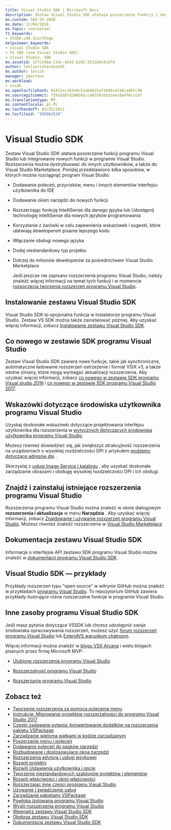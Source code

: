 ```yaml
---
title: Visual Studio SDK | Microsoft Docs
description: Zestaw Visual Studio SDK ułatwia poszerzanie funkcji i dodawanie nowych funkcji do programu Visual Studio. Dowiedz się więcej na temat sposobów, w których można rozciągnąć program Visual Studio.
ms.custom: SEO-VS-2020
ms.date: 11/04/2016
ms.topic: conceptual
f1_keywords:
- VSSDK.v90.StartPage
helpviewer_keywords:
- Visual Studio SDK
- VS SDK (see Visual Studio SDK)
- Visual Studio, SDK
ms.assetid: 1f7c348a-114c-4243-b392-3531e9c9c6fd
author: leslierichardson95
ms.author: lerich
manager: jmartens
ms.workload:
- vssdk
ms.openlocfilehash: 91411ec183e6c51abd825af1080c4330ca46fc90
ms.sourcegitcommit: f2916d8fd296b92cc402597d1d1eecda4f6cccbf
ms.translationtype: MT
ms.contentlocale: pl-PL
ms.lasthandoff: 03/25/2021
ms.locfileid: "105062528"
---
```

# <a name="visual-studio-sdk"></a>Visual Studio SDK
Zestaw Visual Studio SDK ułatwia poszerzanie funkcji programu Visual Studio lub integrowanie nowych funkcji w programie Visual Studio. Rozszerzenia można dystrybuować do innych użytkowników, a także do Visual Studio Marketplace. Poniżej przedstawiono kilka sposobów, w których można rozciągnąć program Visual Studio:

- Dodawanie poleceń, przycisków, menu i innych elementów interfejsu użytkownika do IDE

- Dodawanie okien narzędzi do nowych funkcji

- Rozszerzając funkcję IntelliSense dla danego języka lub Udostępnij technologię IntelliSense dla nowych języków programowania

- Korzystanie z żarówki w celu zapewnienia wskazówek i sugestii, które ułatwiają deweloperom pisanie lepszego kodu

- Włączanie obsługi nowego języka

- Dodaj niestandardowy typ projektu

- Dotrzej do milionów deweloperów za pośrednictwem Visual Studio Marketplace

  Jeśli jeszcze nie zapisano rozszerzenia programu Visual Studio, należy znaleźć więcej informacji na temat tych funkcji i w momencie [rozpoczęcia tworzenia rozszerzeń programu Visual Studio](../extensibility/starting-to-develop-visual-studio-extensions.md).

## <a name="install-the-visual-studio-sdk"></a>Instalowanie zestawu Visual Studio SDK
 Visual Studio SDK to opcjonalna funkcja w Instalatorze programu Visual Studio. Zestaw VS SDK można także zainstalować później. Aby uzyskać więcej informacji, zobacz [Instalowanie zestawu Visual Studio SDK](../extensibility/installing-the-visual-studio-sdk.md).

## <a name="whats-new-in-the-visual-studio-sdk"></a>Co nowego w zestawie SDK programu Visual Studio
 Zestaw Visual Studio SDK zawiera nowe funkcje, takie jak synchroniczne, automatyczne ładowanie rozszerzeń ostrzeżenie i format VSIX v3, a także istotne zmiany, które mogą wymagać aktualizacji rozszerzenia. Aby uzyskać więcej informacji, zobacz [co nowego w zestawie SDK programu Visual studio 2019](../extensibility/whats-new-visual-studio-2019-sdk.md) i [co nowego w zestawie SDK programu Visual Studio 2017](../extensibility/what-s-new-in-the-visual-studio-2017-sdk.md).

## <a name="visual-studio-user-experience-guidelines"></a>Wskazówki dotyczące środowiska użytkownika programu Visual Studio
 Uzyskaj doskonałe wskazówki dotyczące projektowania interfejsu użytkownika dla rozszerzenia w [wytycznych dotyczących środowiska użytkownika programu Visual Studio](../extensibility/ux-guidelines/visual-studio-user-experience-guidelines.md).

 Możesz również dowiedzieć się, jak zwiększyć atrakcyjność rozszerzenia na urządzeniach o wysokiej rozdzielczości DPI z artykułem [problemy dotyczące adresów dpi](../extensibility/addressing-dpi-issues2.md) .

 Skorzystaj z [usługi Image Service i katalogu](../extensibility/image-service-and-catalog.md) , aby uzyskać doskonałe zarządzanie obrazami i obsługę wysokiej rozdzielczości DPI i ich obsługi.

## <a name="find-and-install-existing-visual-studio-extensions"></a>Znajdź i zainstaluj istniejące rozszerzenia programu Visual Studio
 Rozszerzenia programu Visual Studio można znaleźć w oknie dialogowym **rozszerzenia i aktualizacje** w menu **Narzędzia** . Aby uzyskać więcej informacji, zobacz [Znajdowanie i używanie rozszerzeń programu Visual Studio](../ide/finding-and-using-visual-studio-extensions.md). Możesz również znaleźć rozszerzenia w [Visual Studio Marketplace](https://marketplace.visualstudio.com/)

## <a name="visual-studio-sdk-reference"></a>Dokumentacja zestawu Visual Studio SDK
 Informacje o interfejsie API zestawu SDK programu Visual Studio można znaleźć w [dokumentacji programu Visual Studio SDK](../extensibility/visual-studio-sdk-reference.md).

## <a name="visual-studio-sdk-samples"></a>Visual Studio SDK — przykłady
 Przykłady rozszerzeń typu "open source" w witrynie GitHub można znaleźć w przykładach [programu Visual Studio](https://github.com/Microsoft/VSSDK-Extensibility-Samples). To repozytorium GitHub zawiera przykłady ilustrujące różne rozszerzalne funkcje w programie Visual Studio.

## <a name="other-visual-studio-sdk-resources"></a>Inne zasoby programu Visual Studio SDK
 Jeśli masz pytania dotyczące VSSDK lub chcesz udostępnić swoje środowiska opracowywania rozszerzeń, możesz użyć [forum rozszerzeń programu Visual Studio](https://social.msdn.microsoft.com/Forums/vstudio/home?forum=vsx) lub [ExtendVS warunkom chatroom](https://gitter.im/Microsoft/extendvs).

 Więcej informacji można znaleźć w [blogu VSX Arcana](/archive/blogs/vsx/) i wielu blogach pisanych przez firmę Microsoft MVP:

- [Ulubione rozszerzenia programu Visual Studio](https://scottdorman.blog/2014/10/05/favorite-visual-studio-extensions/)

- [Rozszerzalność programu Visual Studio](http://www.visualstudioextensibility.com/overview/vs/)

- [Rozszerzanie programu Visual Studio](https://blog.slaks.net/2013-10-18/extending-visual-studio-part-1-getting-started/)

## <a name="see-also"></a>Zobacz też

- [Tworzenie rozszerzenia za pomocą polecenia menu](../extensibility/creating-an-extension-with-a-menu-command.md)
- [Instrukcje: Migrowanie projektów rozszerzalności do programu Visual Studio 2017](../extensibility/how-to-migrate-extensibility-projects-to-visual-studio-2017.md)
- [Często zadawane pytania: konwertowanie dodatków na rozszerzenia pakietu VSPackage](/previous-versions/visualstudio/visual-studio-2015/extensibility/faq-converting-add-ins-to-vspackage-extensions?preserve-view=true&view=vs-2015)
- [Zarządzanie wieloma wątkami w kodzie zarządzanym](../extensibility/managing-multiple-threads-in-managed-code.md)
- [Poszerzanie menu i poleceń](../extensibility/extending-menus-and-commands.md)
- [Dodawanie poleceń do pasków narzędzi](../extensibility/adding-commands-to-toolbars.md)
- [Rozbudowane i dostosowujące okna narzędzi](../extensibility/extending-and-customizing-tool-windows.md)
- [Rozszerzenia edytora i usługi językowej](../extensibility/editor-and-language-service-extensions.md)
- [Rozwiń projekty](../extensibility/extending-projects.md)
- [Rozwiń Ustawienia użytkownika i opcje](../extensibility/extending-user-settings-and-options.md)
- [Tworzenie niestandardowych szablonów projektów i elementów](../extensibility/creating-custom-project-and-item-templates.md)
- [Rozwiń właściwości i okno właściwości](../extensibility/extending-properties-and-the-property-window.md)
- [Rozszerzając inne części programu Visual Studio](../extensibility/extending-other-parts-of-visual-studio.md)
- [Używanie i świadczenie usług](../extensibility/using-and-providing-services.md)
- [Zarządzanie pakietami VSPackage](../extensibility/managing-vspackages.md)
- [Powłoka izolowana programu Visual Studio](https://visualstudio.microsoft.com/vs/older-downloads/isolated-shell/)
- [Wyślij rozszerzenia programu Visual Studio](../extensibility/shipping-visual-studio-extensions.md)
- [Wewnątrz zestawu Visual Studio SDK](../extensibility/internals/inside-the-visual-studio-sdk.md)
- [Obsługa zestawu Visual Studio SDK](../extensibility/support-for-the-visual-studio-sdk.md)
- [Dokumentacja zestawu Visual Studio SDK](../extensibility/visual-studio-sdk-reference.md)